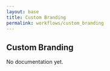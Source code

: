 ```yaml
---
layout: base
title: Custom Branding
permalink: workflows/custom_branding
---
```


## Custom Branding

<p class="hint hint--error">No documentation yet.</p>